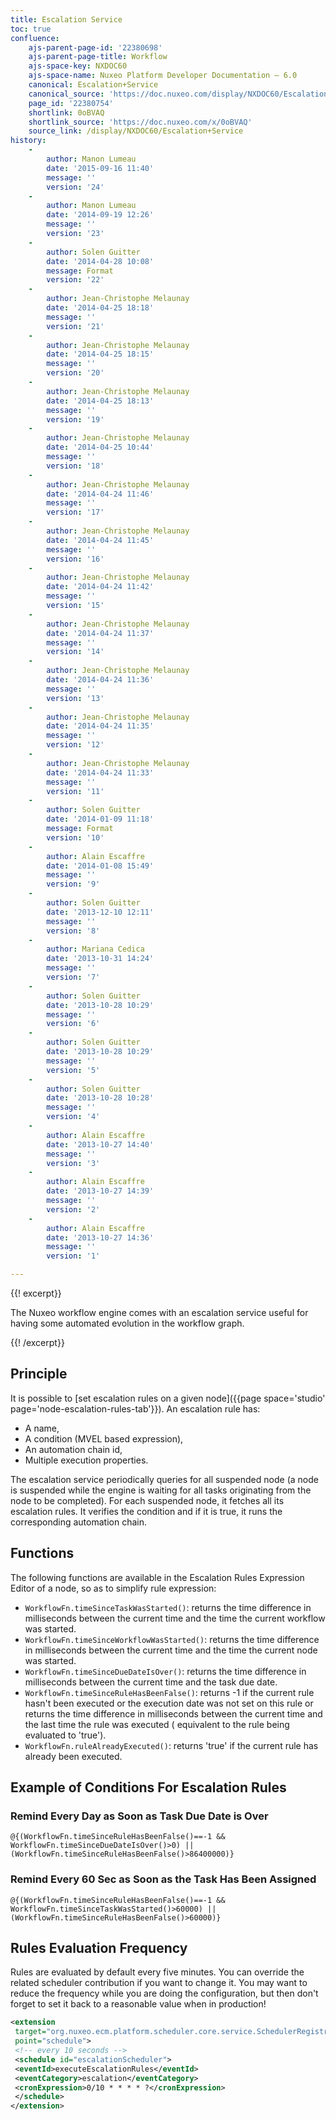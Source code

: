 ```yaml
---
title: Escalation Service
toc: true
confluence:
    ajs-parent-page-id: '22380698'
    ajs-parent-page-title: Workflow
    ajs-space-key: NXDOC60
    ajs-space-name: Nuxeo Platform Developer Documentation — 6.0
    canonical: Escalation+Service
    canonical_source: 'https://doc.nuxeo.com/display/NXDOC60/Escalation+Service'
    page_id: '22380754'
    shortlink: 0oBVAQ
    shortlink_source: 'https://doc.nuxeo.com/x/0oBVAQ'
    source_link: /display/NXDOC60/Escalation+Service
history:
    - 
        author: Manon Lumeau
        date: '2015-09-16 11:40'
        message: ''
        version: '24'
    - 
        author: Manon Lumeau
        date: '2014-09-19 12:26'
        message: ''
        version: '23'
    - 
        author: Solen Guitter
        date: '2014-04-28 10:08'
        message: Format
        version: '22'
    - 
        author: Jean-Christophe Melaunay
        date: '2014-04-25 18:18'
        message: ''
        version: '21'
    - 
        author: Jean-Christophe Melaunay
        date: '2014-04-25 18:15'
        message: ''
        version: '20'
    - 
        author: Jean-Christophe Melaunay
        date: '2014-04-25 18:13'
        message: ''
        version: '19'
    - 
        author: Jean-Christophe Melaunay
        date: '2014-04-25 10:44'
        message: ''
        version: '18'
    - 
        author: Jean-Christophe Melaunay
        date: '2014-04-24 11:46'
        message: ''
        version: '17'
    - 
        author: Jean-Christophe Melaunay
        date: '2014-04-24 11:45'
        message: ''
        version: '16'
    - 
        author: Jean-Christophe Melaunay
        date: '2014-04-24 11:42'
        message: ''
        version: '15'
    - 
        author: Jean-Christophe Melaunay
        date: '2014-04-24 11:37'
        message: ''
        version: '14'
    - 
        author: Jean-Christophe Melaunay
        date: '2014-04-24 11:36'
        message: ''
        version: '13'
    - 
        author: Jean-Christophe Melaunay
        date: '2014-04-24 11:35'
        message: ''
        version: '12'
    - 
        author: Jean-Christophe Melaunay
        date: '2014-04-24 11:33'
        message: ''
        version: '11'
    - 
        author: Solen Guitter
        date: '2014-01-09 11:18'
        message: Format
        version: '10'
    - 
        author: Alain Escaffre
        date: '2014-01-08 15:49'
        message: ''
        version: '9'
    - 
        author: Solen Guitter
        date: '2013-12-10 12:11'
        message: ''
        version: '8'
    - 
        author: Mariana Cedica
        date: '2013-10-31 14:24'
        message: ''
        version: '7'
    - 
        author: Solen Guitter
        date: '2013-10-28 10:29'
        message: ''
        version: '6'
    - 
        author: Solen Guitter
        date: '2013-10-28 10:29'
        message: ''
        version: '5'
    - 
        author: Solen Guitter
        date: '2013-10-28 10:28'
        message: ''
        version: '4'
    - 
        author: Alain Escaffre
        date: '2013-10-27 14:40'
        message: ''
        version: '3'
    - 
        author: Alain Escaffre
        date: '2013-10-27 14:39'
        message: ''
        version: '2'
    - 
        author: Alain Escaffre
        date: '2013-10-27 14:36'
        message: ''
        version: '1'

---
```

{{! excerpt}}

The Nuxeo workflow engine comes with an escalation service useful for having some automated evolution in the workflow graph.&nbsp;

{{! /excerpt}}

## Principle

It is possible to [set escalation rules on a given node]({{page space='studio' page='node-escalation-rules-tab'}}). An escalation rule has:

*   A name,
*   A condition (MVEL based expression),
*   An automation chain id,
*   Multiple execution properties.

The escalation service periodically queries for all suspended node (a node is suspended while the engine is waiting for all tasks originating from the node to be completed). For each suspended node, it fetches all its escalation rules. It verifies the condition and if it is true, it runs the corresponding automation chain.

## Functions

The following functions are available in the Escalation Rules Expression Editor of a node, so as to simplify rule expression:

*   `WorkflowFn.timeSinceTaskWasStarted()`: returns the time difference in milliseconds between the current time and the time the current workflow was started.
*   `WorkflowFn.timeSinceWorkflowWasStarted()`: returns the time difference in milliseconds between the current time and the time the current node was started.
*   `WorkflowFn.timeSinceDueDateIsOver()`: returns the time difference in milliseconds between the current time and the task due date.
*   `WorkflowFn.timeSinceRuleHasBeenFalse()`: returns -1 if the current rule hasn't been executed or the execution date was not set on this rule or returns the time difference in milliseconds between the current time and the last time the rule was executed ( equivalent to the rule being evaluated to 'true').
*   `WorkflowFn.ruleAlreadyExecuted()`: returns 'true' if the current rule has already been executed.

## Example of Conditions For Escalation Rules

### Remind Every Day as Soon as Task Due Date is Over

```
@{(WorkflowFn.timeSinceRuleHasBeenFalse()==-1 && WorkflowFn.timeSinceDueDateIsOver()>0) || (WorkflowFn.timeSinceRuleHasBeenFalse()>86400000)}
```

### Remind Every 60 Sec as Soon as the Task Has Been Assigned

```
@{(WorkflowFn.timeSinceRuleHasBeenFalse()==-1 && WorkflowFn.timeSinceTaskWasStarted()>60000) || (WorkflowFn.timeSinceRuleHasBeenFalse()>60000)}
```

## Rules Evaluation Frequency

Rules are evaluated by default every five minutes. You can override the related scheduler contribution if you want to change it. You may want to reduce the frequency while you are doing the configuration, but then don't forget to set it back to a reasonable value when in production!

```xml
<extension
 target="org.nuxeo.ecm.platform.scheduler.core.service.SchedulerRegistryService"
 point="schedule">
 <!-- every 10 seconds -->
 <schedule id="escalationScheduler">
 <eventId>executeEscalationRules</eventId>
 <eventCategory>escalation</eventCategory>
 <cronExpression>0/10 * * * * ?</cronExpression>
 </schedule>
</extension>
```